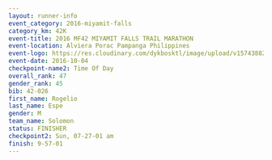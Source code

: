 ```yaml
---
layout: runner-info 
event_category: 2016-miyamit-falls 
category_km: 42K 
event-title: 2016 MF42 MIYAMIT FALLS TRAIL MARATHON 
event-location: Alviera Porac Pampanga Philippines 
event-logo: https://res.cloudinary.com/dykbosktl/image/upload/v1574388289/Logo/image_iezhv9.jpg 
event-date: 2016-10-04 
checkpoint-name2: Time Of Day 
overall_rank: 47
gender_rank: 45
bib: 42-026
first_name: Rogelio
last_name: Espe
gender: M
team_name: Solomon
status: FINISHER
checkpoint2: Sun, 07-27-01 am
finish: 9-57-01
---
```

